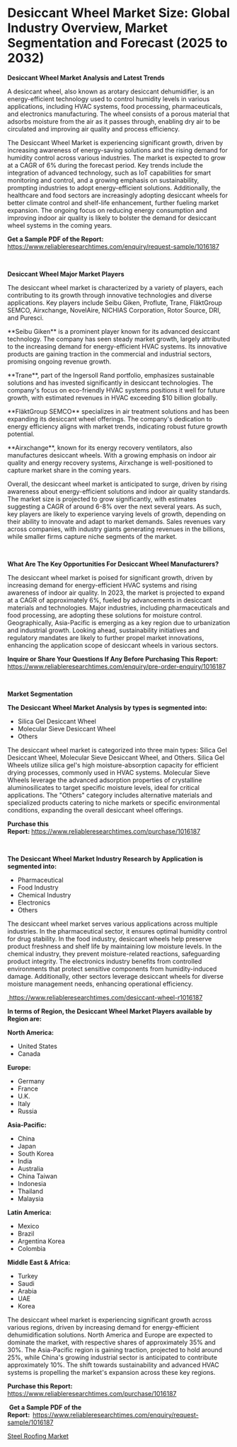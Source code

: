 <p><h1>Desiccant Wheel Market Size: Global Industry Overview, Market Segmentation and Forecast (2025 to 2032)</h1></p><p><strong>Desiccant Wheel Market Analysis and Latest Trends</strong></p>
<p><p>A desiccant wheel, also known as arotary desiccant dehumidifier, is an energy-efficient technology used to control humidity levels in various applications, including HVAC systems, food processing, pharmaceuticals, and electronics manufacturing. The wheel consists of a porous material that adsorbs moisture from the air as it passes through, enabling dry air to be circulated and improving air quality and process efficiency.</p><p>The Desiccant Wheel Market is experiencing significant growth, driven by increasing awareness of energy-saving solutions and the rising demand for humidity control across various industries. The market is expected to grow at a CAGR of 6% during the forecast period. Key trends include the integration of advanced technology, such as IoT capabilities for smart monitoring and control, and a growing emphasis on sustainability, prompting industries to adopt energy-efficient solutions. Additionally, the healthcare and food sectors are increasingly adopting desiccant wheels for better climate control and shelf-life enhancement, further fueling market expansion. The ongoing focus on reducing energy consumption and improving indoor air quality is likely to bolster the demand for desiccant wheel systems in the coming years.</p></p>
<p><strong>Get a Sample PDF of the Report:&nbsp;</strong> <a href="https://www.reliableresearchtimes.com/enquiry/request-sample/1016187?utm_campaign=2204&utm_medium=2&utm_source=Github&utm_content=ia&utm_term=31012025&utm_id=desiccant-wheel">https://www.reliableresearchtimes.com/enquiry/request-sample/1016187</a></p>
<p>&nbsp;</p>
<p><strong>Desiccant Wheel Major Market Players</strong></p>
<p><p>The desiccant wheel market is characterized by a variety of players, each contributing to its growth through innovative technologies and diverse applications. Key players include Seibu Giken, Proflute, Trane, FläktGroup SEMCO, Airxchange, NovelAire, NICHIAS Corporation, Rotor Source, DRI, and Puresci.</p><p>**Seibu Giken** is a prominent player known for its advanced desiccant technology. The company has seen steady market growth, largely attributed to the increasing demand for energy-efficient HVAC systems. Its innovative products are gaining traction in the commercial and industrial sectors, promising ongoing revenue growth.</p><p>**Trane**, part of the Ingersoll Rand portfolio, emphasizes sustainable solutions and has invested significantly in desiccant technologies. The company's focus on eco-friendly HVAC systems positions it well for future growth, with estimated revenues in HVAC exceeding $10 billion globally.</p><p>**FläktGroup SEMCO** specializes in air treatment solutions and has been expanding its desiccant wheel offerings. The company's dedication to energy efficiency aligns with market trends, indicating robust future growth potential.</p><p>**Airxchange**, known for its energy recovery ventilators, also manufactures desiccant wheels. With a growing emphasis on indoor air quality and energy recovery systems, Airxchange is well-positioned to capture market share in the coming years.</p><p>Overall, the desiccant wheel market is anticipated to surge, driven by rising awareness about energy-efficient solutions and indoor air quality standards. The market size is projected to grow significantly, with estimates suggesting a CAGR of around 6-8% over the next several years. As such, key players are likely to experience varying levels of growth, depending on their ability to innovate and adapt to market demands. Sales revenues vary across companies, with industry giants generating revenues in the billions, while smaller firms capture niche segments of the market.</p></p>
<p>&nbsp;</p>
<p><strong>What Are The Key Opportunities For Desiccant Wheel Manufacturers?</strong></p>
<p><p>The desiccant wheel market is poised for significant growth, driven by increasing demand for energy-efficient HVAC systems and rising awareness of indoor air quality. In 2023, the market is projected to expand at a CAGR of approximately 6%, fueled by advancements in desiccant materials and technologies. Major industries, including pharmaceuticals and food processing, are adopting these solutions for moisture control. Geographically, Asia-Pacific is emerging as a key region due to urbanization and industrial growth. Looking ahead, sustainability initiatives and regulatory mandates are likely to further propel market innovations, enhancing the application scope of desiccant wheels in various sectors.</p></p>
<p><strong>Inquire or Share Your Questions If Any Before Purchasing This Report:</strong> <a href="https://www.reliableresearchtimes.com/enquiry/pre-order-enquiry/1016187?utm_campaign=2204&utm_medium=2&utm_source=Github&utm_content=ia&utm_term=31012025&utm_id=desiccant-wheel">https://www.reliableresearchtimes.com/enquiry/pre-order-enquiry/1016187</a></p>
<p>&nbsp;</p>
<p><strong>Market Segmentation</strong></p>
<p><strong>The Desiccant Wheel Market Analysis by types is segmented into:</strong></p>
<p><ul><li>Silica Gel Desiccant Wheel</li><li>Molecular Sieve Desiccant Wheel</li><li>Others</li></ul></p>
<p><p>The desiccant wheel market is categorized into three main types: Silica Gel Desiccant Wheel, Molecular Sieve Desiccant Wheel, and Others. Silica Gel Wheels utilize silica gel's high moisture-absorption capacity for efficient drying processes, commonly used in HVAC systems. Molecular Sieve Wheels leverage the advanced adsorption properties of crystalline aluminosilicates to target specific moisture levels, ideal for critical applications. The "Others" category includes alternative materials and specialized products catering to niche markets or specific environmental conditions, expanding the overall desiccant wheel offerings.</p></p>
<p><strong>Purchase this Report:&nbsp;</strong><a href="https://www.reliableresearchtimes.com/purchase/1016187?utm_campaign=2204&utm_medium=2&utm_source=Github&utm_content=ia&utm_term=31012025&utm_id=desiccant-wheel">https://www.reliableresearchtimes.com/purchase/1016187</a></p>
<p>&nbsp;</p>
<p><strong>The Desiccant Wheel Market Industry Research by Application is segmented into:</strong></p>
<p><ul><li>Pharmaceutical</li><li>Food Industry</li><li>Chemical Industry</li><li>Electronics</li><li>Others</li></ul></p>
<p><p>The desiccant wheel market serves various applications across multiple industries. In the pharmaceutical sector, it ensures optimal humidity control for drug stability. In the food industry, desiccant wheels help preserve product freshness and shelf life by maintaining low moisture levels. In the chemical industry, they prevent moisture-related reactions, safeguarding product integrity. The electronics industry benefits from controlled environments that protect sensitive components from humidity-induced damage. Additionally, other sectors leverage desiccant wheels for diverse moisture management needs, enhancing operational efficiency.</p></p>
<p><a href="https://www.reliableresearchtimes.com/desiccant-wheel-r1016187?utm_campaign=2204&utm_medium=2&utm_source=Github&utm_content=ia&utm_term=31012025&utm_id=desiccant-wheel">&nbsp;https://www.reliableresearchtimes.com/desiccant-wheel-r1016187</a></p>
<p><strong>In terms of Region, the Desiccant Wheel Market Players available by Region are:</strong></p>
<p>
    <p> <strong> North America: </strong>
        <ul>
            <li>United States</li>
            <li>Canada</li>
        </ul>
        </p> 
    <p> <strong> Europe: </strong>
        <ul>
            <li>Germany</li>
            <li>France</li>
            <li>U.K.</li>
            <li>Italy</li>
            <li>Russia</li>
        </ul>
        </p> 
    <p> <strong> Asia-Pacific: </strong>
        <ul>
            <li>China</li>
            <li>Japan</li>
            <li>South Korea</li>
            <li>India</li>
            <li>Australia</li>
            <li>China Taiwan</li>
            <li>Indonesia</li>
            <li>Thailand</li>
            <li>Malaysia</li>
        </ul>
        </p> 
    <p> <strong> Latin America: </strong>
        <ul>
            <li>Mexico</li>
            <li>Brazil</li>
            <li>Argentina Korea</li>
            <li>Colombia</li>
        </ul>
        </p> 
    <p> <strong> Middle East & Africa: </strong>
        <ul>
            <li>Turkey</li>
            <li>Saudi</li>
            <li>Arabia</li>
            <li>UAE</li>
            <li>Korea</li>
        </ul>
    </p>
    </p>
<p><p>The desiccant wheel market is experiencing significant growth across various regions, driven by increasing demand for energy-efficient dehumidification solutions. North America and Europe are expected to dominate the market, with respective shares of approximately 35% and 30%. The Asia-Pacific region is gaining traction, projected to hold around 25%, while China's growing industrial sector is anticipated to contribute approximately 10%. The shift towards sustainability and advanced HVAC systems is propelling the market's expansion across these key regions.</p></p>
<p><strong>Purchase this Report: </strong><a href="https://www.reliableresearchtimes.com/purchase/1016187?utm_campaign=2204&utm_medium=2&utm_source=Github&utm_content=ia&utm_term=31012025&utm_id=desiccant-wheel">https://www.reliableresearchtimes.com/purchase/1016187</a></p>
<p>&nbsp;<strong>Get a Sample PDF of the Report:&nbsp;&nbsp;</strong><a href="https://www.reliableresearchtimes.com/enquiry/request-sample/1016187?utm_campaign=2204&utm_medium=2&utm_source=Github&utm_content=ia&utm_term=31012025&utm_id=desiccant-wheel">https://www.reliableresearchtimes.com/enquiry/request-sample/1016187</a></p>
<p><strong></strong></p>
<p><p><a href="https://github.com/tambraunrue691969/Market-Research-Report-List-1/blob/main/steel-roofing-market.md?utm_campaign=2204&utm_medium=2&utm_source=Github&utm_content=ia&utm_term=31012025&utm_id=desiccant-wheel">Steel Roofing Market</a></p></p>